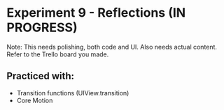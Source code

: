# Experiment 9 - Reflections (IN PROGRESS)

Note: This needs polishing, both code and UI. Also needs actual content. Refer to the Trello board you made.

<gif coming soon>

## Practiced with:
- Transition functions (UIView.transition)
- Core Motion
